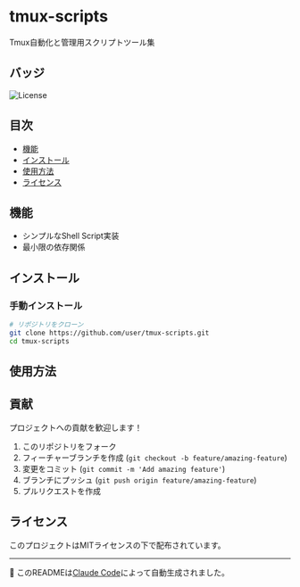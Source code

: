# tmux-scripts

Tmux自動化と管理用スクリプトツール集

## バッジ

![License](https://img.shields.io/badge/license-MIT-blue.svg)

## 目次

- [機能](#機能)
- [インストール](#インストール)
- [使用方法](#使用方法)
- [ライセンス](#ライセンス)

## 機能

- シンプルなShell Script実装
- 最小限の依存関係

## インストール

### 手動インストール

```bash
# リポジトリをクローン
git clone https://github.com/user/tmux-scripts.git
cd tmux-scripts

```

## 使用方法

## 貢献

プロジェクトへの貢献を歓迎します！

1. このリポジトリをフォーク
2. フィーチャーブランチを作成 (`git checkout -b feature/amazing-feature`)
3. 変更をコミット (`git commit -m 'Add amazing feature'`)
4. ブランチにプッシュ (`git push origin feature/amazing-feature`)
5. プルリクエストを作成

## ライセンス

このプロジェクトはMITライセンスの下で配布されています。

---

🤖 このREADMEは[Claude Code](https://claude.ai/code)によって自動生成されました。
